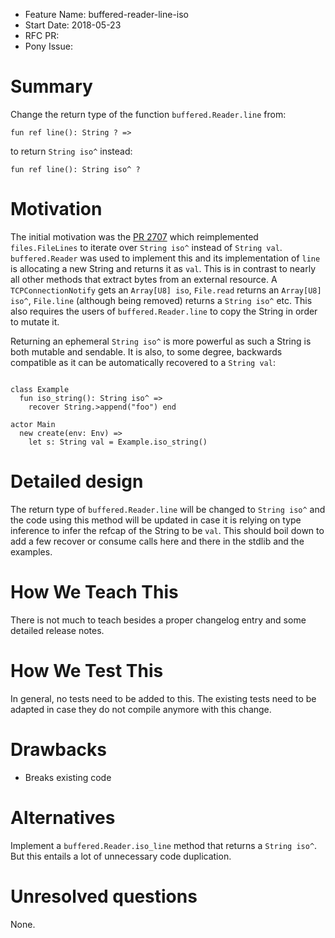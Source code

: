 - Feature Name: buffered-reader-line-iso
- Start Date: 2018-05-23
- RFC PR:
- Pony Issue:

# Summary

Change the return type of the function `buffered.Reader.line` from:

```pony
fun ref line(): String ? =>
```

to return `String iso^` instead:

```pony
fun ref line(): String iso^ ?
```

# Motivation

The initial motivation was the [PR 2707](https://github.com/ponylang/ponyc/pull/2707) which reimplemented `files.FileLines`
to iterate over `String iso^` instead of `String val`. `buffered.Reader` was used to implement this and its implementation
of `line` is allocating a new String and returns it as `val`. This is in contrast to nearly all other methods that extract bytes from an external resource. A `TCPConnectionNotify` gets an `Array[U8] iso`, `File.read` returns an `Array[U8] iso^`, `File.line` (although being removed) returns a `String iso^` etc. This also requires the users of `buffered.Reader.line` to copy the String in order to mutate it.

Returning an ephemeral `String iso^` is more powerful as such a String is both mutable and sendable. It is also, to some degree, backwards compatible as it can be automatically recovered to a `String val`: 

```pony

class Example
  fun iso_string(): String iso^ =>
    recover String.>append("foo") end
    
actor Main
  new create(env: Env) =>
    let s: String val = Example.iso_string()
```

# Detailed design

The return type of `buffered.Reader.line` will be changed to `String iso^` and the code using this method will be updated in case it is relying on type inference to infer the refcap of the String to be `val`. This should boil down to add a few recover or consume calls here and there in the stdlib and the examples.

# How We Teach This

There is not much to teach besides a proper changelog entry and some detailed release notes.

# How We Test This

In general, no tests need to be added to this. The existing tests need to be adapted in case they do not compile anymore with this change.

# Drawbacks

* Breaks existing code

# Alternatives

Implement a `buffered.Reader.iso_line` method that returns a `String iso^`. But this entails a lot of unnecessary code duplication.

# Unresolved questions

None.
